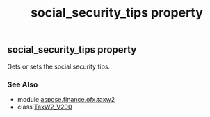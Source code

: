 ﻿---
title: social_security_tips property
second_title: Aspose.Finance for Python via .NET API References
description: 
type: docs
weight: 180
url: /python-net/aspose.finance.ofx.taxw2/taxw2_v200/social_security_tips/
is_root: false
---

## social_security_tips property


Gets or sets the social security tips.

### See Also
* module [aspose.finance.ofx.taxw2](../../)
* class [TaxW2_V200](/finance/python-net/aspose.finance.ofx.taxw2/taxw2_v200)

